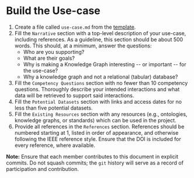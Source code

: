 # Build the Use-case
1. Create a file called `use-case.md` from the [template](../templates/use-case.md).
2. Fill the `Narrative` section with a top-level description of your use-case, including references. As a guideline, this section should be about 500 words. This should, at a minimum, answer the questions:
    * Who are you supporting?
    * What are their goals?
    * Why is making a Knowledge Graph interesting -- or important -- for the use-case? 
    * Why a knowledge graph and not a relational (tabular) database?
3. Fill the `Competency Questions` section with no fewer than 10 competency questions. Thoroughly describe your intended interactions and what data will be retrieved to support said interactions.
4. Fill the `Potential Datasets` section with links and access dates for no less than five potential datasets.
5. Fill the `Existing Resources` section with any resources (e.g., ontologies, knowledge graphs, or standards) which can be used in the project.
6. Provide all references in the `References` section. References should be numbered starting at 1, listed in order of appearance, and otherwise following the IEEE reference style. Ensure that the DOI is included for every reference, where available.

**Note:** Ensure that each member contributes to this document in explicit commits. Do not squash commits; the `git` history will serve as a record of participation and contribution.
